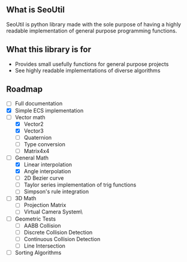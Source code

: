 ## What is SeoUtil
SeoUtil is python library made with the sole purpose of having a highly readable implementation of general purpose programming functions.

## What this library is for

- Provides small usefully functions for general purpose projects
- See highly readable implementations of diverse algorithms

## Roadmap

- [ ] Full documentation
- [x] Simple ECS implementation
- [ ] Vector math
  - [x] Vector2
  - [x] Vector3
  - [ ] Quaternion
  - [ ] Type conversion
  - [ ] Matrix4x4
- [ ] General Math
  - [x] Linear interpolation
  - [x] Angle interpolation
  - [ ] 2D Bezier curve
  - [ ] Taylor series implementation of trig functions
  - [ ] Simpson's rule integration
- [ ] 3D Math
  - [ ] Projection Matrix
  - [ ] Virtual Camera System\
- [ ] Geometric Tests
  - [ ] AABB Collision
  - [ ] Discrete Collision Detection
  - [ ] Continuous Collision Detection
  - [ ] Line Intersection
- [ ] Sorting Algorithms